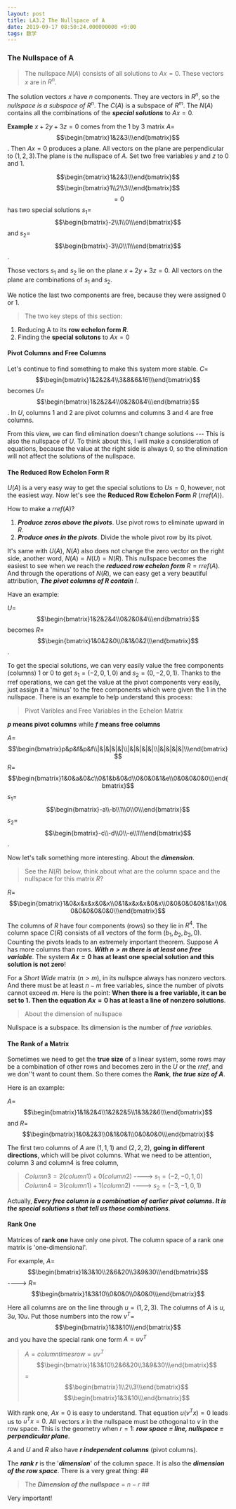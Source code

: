 ```yaml
---
layout: post
title: LA3.2 The Nullspace of A
date: 2019-09-17 08:50:24.000000000 +9:00
tags: 数学
---
```


### The Nullspace of A
> The nullspace $N(A)$ consists of all solutions to $Ax=0$. These vectors $x$ are in $R^n$.

The solution vectors $x$ have $n$ components. They are vectors in $R^n$, so the *nullspace is a subspace of $R^n$*. The $C(A)$ is a subspace of $R^m$.
The $N(A)$ contains all the combinations of the ***special solutions*** to $Ax=0$.

**Example** $x+2y+3z=0$ comes from the 1 by 3 matrix $A=$
$$\begin{bmatrix}1&2&3\\\end{bmatrix}$$
. Then $Ax=0$ produces a plane. All vectors on the plane are perpendicular to $(1, 2, 3)$.The plane is the nullspace of $A$. Set two free variables $y$ and $z$ to $0$ and $1$.

$$\begin{bmatrix}1&2&3\\\end{bmatrix}$$
$$\begin{bmatrix}1\\2\\3\\\end{bmatrix}$$
$$=0$$
has two special solutions $s_1$=
$$\begin{bmatrix}-2\\1\\0\\\end{bmatrix}$$
and $s_2$=
$$\begin{bmatrix}-3\\0\\1\\\end{bmatrix}$$
.

Those vectors $s_1$ and $s_2$ lie on the plane $x+2y+3z=0$. All vectors on the plane are combinations of $s_1$ and $s_2$. 

We notice the last two components are free, because they were assigned $0$ or $1$.

> The two key steps of this section:
1. Reducing A to its **row echelon form $R$**.
2. Finding the **special solutons** to $Ax=0$

#### Pivot Columns and Free Columns

Let's continue to find something to make this system more stable. $C=$
$$\begin{bmatrix}1&2&2&4\\3&8&6&16\\\end{bmatrix}$$
becomes $U=$
$$\begin{bmatrix}1&2&2&4\\0&2&0&4\\\end{bmatrix}$$
. In $U$, columns 1 and 2 are pivot columns and columns 3 and 4 are free columns.

From this view, we can find elimination doesn't change solutions --- This is also the nullspace of $U$. To think about this, I will make a consideration of equations, because the value at the right side is always 0, so the elimination will not affect the solutions of the nullspace.

#### The Reduced Row Echelon Form R

$U(A)$ is a very easy way to get the special solutions to $Us=0$, however, not the easiest way. Now let's see the **Reduced Row Echelon Form** $R$ ($rref(A)$).

How to make a $rref(A)$?

1. ***Produce zeros above the pivots***. Use pivot rows to eliminate upward in $R$.
2. ***Produce ones in the pivots***. Divide the whole pivot row by its pivot.

It's same with $U(A)$, $N(A)$ also does not change the zero vector on the right side, another word, $N(A)=N(U)=N(R)$. This nullspace becomes the easiest to see when we reach the ***reduced row echelon form*** $R=rref(A)$. And through the operations of $N(R)$, we can easy get a very beautiful attribution, ***The pivot columns of R contain*** $I$.

Have an example:


$U=$
$$\begin{bmatrix}1&2&2&4\\0&2&0&4\\\end{bmatrix}$$
becomes $R=$
$$\begin{bmatrix}1&0&2&0\\0&1&0&2\\\end{bmatrix}$$
.

To get the special solutions, we can very easily value the free components (columns) $1$ or $0$ to get $s_1=(-2,0,1,0)$ and $s_2=(0, -2, 0, 1)$. Thanks to the rref operations, we can get the value at the pivot components very easily, just assign it a 'minus' to the free components which were given the $1$ in the nullspace. There is an example to help understand this process:

> Pivot Varibles and Free Variables in the Echelon Matrix

**$p$ means pivot columns** while **$f$ means free columns**

$A=$
$$\begin{bmatrix}p&p&f&p&f\\|&|&|&|&|\\|&|&|&|&|\\|&|&|&|&|\\\end{bmatrix}$$
$R=$
$$\begin{bmatrix}1&0&a&0&c\\0&1&b&0&d\\0&0&0&1&e\\0&0&0&0&0\\\end{bmatrix}$$
$s_1=$
$$\begin{bmatrix}-a\\-b\\1\\0\\0\\\end{bmatrix}$$
$s_2=$
$$\begin{bmatrix}-c\\-d\\0\\-e\\1\\\end{bmatrix}$$
. 

Now let's talk something more interesting. About the ***dimension***.

> See the $N(R)$ below, think about what are the column space and the nullspace for this matrix $R$?

$R=$
$$\begin{bmatrix}1&0&x&x&x&0&x\\0&1&x&x&x&0&x\\0&0&0&0&0&1&x\\0&0&0&0&0&0&0\\\end{bmatrix}$$

The columns of $R$ have four components (rows) so they lie in $R^4$. The column space $C(R)$ consists of all vectors of the form $(b_1, b_2, b_3, 0)$. Counting the pivots leads to an extremely important theorem. Suppose $A$ has more columns than rows. ***With $n>m$ there is at least one free variable***. The system **$Ax=0$ has at least one special solution and this solution is not zero**!

For a *Short Wide* matrix ($n>m$), in its nullspce always has nonzero vectors. And there must be at least $n-m$ free variables, since the number of pivots cannot exceed $m$. Here is the point: **When there is a free variable, it can be set to $1$. Then the equation $Ax=0$ has at least a line of nonzero solutions**.

> About the dimension of nullspace

Nullspace is a subspace. Its dimension is the number of *free variables*.

#### The Rank of a Matrix

Sometimes we need to get the **true size** of a linear system, some rows may be a combination of other rows and becomes zero in the $U$ or the $rref$, and we don''t want to count them. So there comes the ***Rank***, ***the true size of $A$***.

Here is an example:

$A=$
$$\begin{bmatrix}1&1&2&4\\1&2&2&5\\1&3&2&6\\\end{bmatrix}$$
and $R=$
$$\begin{bmatrix}1&0&2&3\\0&1&0&1\\0&0&0&0\\\end{bmatrix}$$

The first two columns of $A$ are $(1, 1, 1)$ and $(2, 2, 2)$, **going in different directions**, which will be pivot columns. What we need to be attention, column 3 and column4 is free column,

> $Column 3 =2(column 1) + 0(column 2)$  ---->   $s_1=(-2, -0, 1, 0)$<br>
  $Column 4 =3(column 1) + 1(column 2)$  ---->   $s_2=(-3, -1, 0, 1)$

Actually, ***Every free column is a combination of earlier pivot columns. It is the special solutions $s$ that tell us those combinations***.

#### Rank One

Matrices of **rank one** have only one pivot. The column space of a rank one matrix is 'one-dimensional'. 

For example,
$A=$
$$\begin{bmatrix}1&3&10\\2&6&20\\3&9&30\\\end{bmatrix}$$
---->
$R=$
$$\begin{bmatrix}1&3&10\\0&0&0\\0&0&0\\\end{bmatrix}$$

Here all columns are on the line through $u= (1, 2, 3)$. The columns of $A$ is $u, 3u, 10u$. Put those numbers into the row $v^T=$
$$\begin{bmatrix}1&3&10\\\end{bmatrix}$$
and you have the special rank one form $A = uv^T$

> $A = column times row = uv^T$<br>
$$\begin{bmatrix}1&3&10\\2&6&20\\3&9&30\\\end{bmatrix}$$
$=$
$$\begin{bmatrix}1\\2\\3\\\end{bmatrix}$$
$$\begin{bmatrix}1&3&10\\\end{bmatrix}$$

With rank one, $Ax=0$ is easy to understand. That equation $u(v^Tx)=0$ leads us to $u^Tx = 0$. All vectors $x$ in the nullspace must be othogonal to $v$ in the row space. This is the geometry when $r=1$: ***row space = line, nullspace = perpendicular plane***.

$A$ and $U$ and $R$ also have ***r independent columns*** (pivot columns).

The ***rank r*** is the '***dimension***' of the column space. It is also the ***dimension of the row space***. There is a very great thing: ##

> The ***Dimension of the nullspace*** = $n-r$ ##

Very important!
